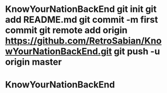 # KnowYourNationBackEnd git init git add README.md git commit -m first commit git remote add origin https://github.com/RetroSabian/KnowYourNationBackEnd.git git push -u origin master
# KnowYourNationBackEnd
